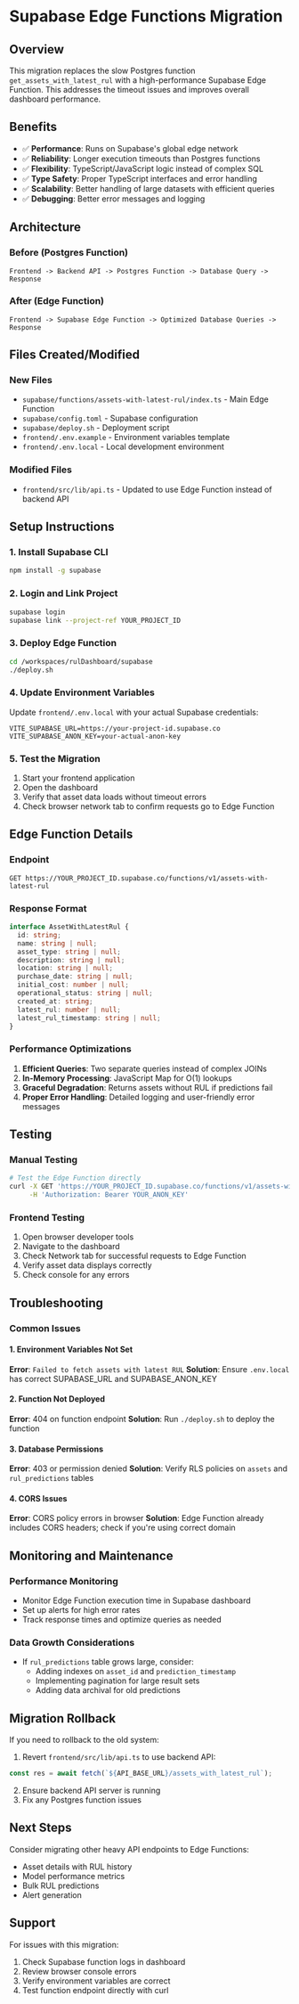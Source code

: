 # Supabase Edge Functions Migration

## Overview

This migration replaces the slow Postgres function `get_assets_with_latest_rul` with a high-performance Supabase Edge Function. This addresses the timeout issues and improves overall dashboard performance.

## Benefits

- ✅ **Performance**: Runs on Supabase's global edge network
- ✅ **Reliability**: Longer execution timeouts than Postgres functions
- ✅ **Flexibility**: TypeScript/JavaScript logic instead of complex SQL
- ✅ **Type Safety**: Proper TypeScript interfaces and error handling
- ✅ **Scalability**: Better handling of large datasets with efficient queries
- ✅ **Debugging**: Better error messages and logging

## Architecture

### Before (Postgres Function)
```
Frontend -> Backend API -> Postgres Function -> Database Query -> Response
```

### After (Edge Function)
```
Frontend -> Supabase Edge Function -> Optimized Database Queries -> Response
```

## Files Created/Modified

### New Files
- `supabase/functions/assets-with-latest-rul/index.ts` - Main Edge Function
- `supabase/config.toml` - Supabase configuration
- `supabase/deploy.sh` - Deployment script
- `frontend/.env.example` - Environment variables template
- `frontend/.env.local` - Local development environment

### Modified Files
- `frontend/src/lib/api.ts` - Updated to use Edge Function instead of backend API

## Setup Instructions

### 1. Install Supabase CLI
```bash
npm install -g supabase
```

### 2. Login and Link Project
```bash
supabase login
supabase link --project-ref YOUR_PROJECT_ID
```

### 3. Deploy Edge Function
```bash
cd /workspaces/rulDashboard/supabase
./deploy.sh
```

### 4. Update Environment Variables
Update `frontend/.env.local` with your actual Supabase credentials:

```env
VITE_SUPABASE_URL=https://your-project-id.supabase.co
VITE_SUPABASE_ANON_KEY=your-actual-anon-key
```

### 5. Test the Migration
1. Start your frontend application
2. Open the dashboard
3. Verify that asset data loads without timeout errors
4. Check browser network tab to confirm requests go to Edge Function

## Edge Function Details

### Endpoint
```
GET https://YOUR_PROJECT_ID.supabase.co/functions/v1/assets-with-latest-rul
```

### Response Format
```typescript
interface AssetWithLatestRul {
  id: string;
  name: string | null;
  asset_type: string | null;
  description: string | null;
  location: string | null;
  purchase_date: string | null;
  initial_cost: number | null;
  operational_status: string | null;
  created_at: string;
  latest_rul: number | null;
  latest_rul_timestamp: string | null;
}
```

### Performance Optimizations

1. **Efficient Queries**: Two separate queries instead of complex JOINs
2. **In-Memory Processing**: JavaScript Map for O(1) lookups
3. **Graceful Degradation**: Returns assets without RUL if predictions fail
4. **Proper Error Handling**: Detailed logging and user-friendly error messages

## Testing

### Manual Testing
```bash
# Test the Edge Function directly
curl -X GET 'https://YOUR_PROJECT_ID.supabase.co/functions/v1/assets-with-latest-rul' \
     -H 'Authorization: Bearer YOUR_ANON_KEY'
```

### Frontend Testing
1. Open browser developer tools
2. Navigate to the dashboard
3. Check Network tab for successful requests to Edge Function
4. Verify asset data displays correctly
5. Check console for any errors

## Troubleshooting

### Common Issues

#### 1. Environment Variables Not Set
**Error**: `Failed to fetch assets with latest RUL`
**Solution**: Ensure `.env.local` has correct SUPABASE_URL and SUPABASE_ANON_KEY

#### 2. Function Not Deployed
**Error**: 404 on function endpoint
**Solution**: Run `./deploy.sh` to deploy the function

#### 3. Database Permissions
**Error**: 403 or permission denied
**Solution**: Verify RLS policies on `assets` and `rul_predictions` tables

#### 4. CORS Issues
**Error**: CORS policy errors in browser
**Solution**: Edge Function already includes CORS headers; check if you're using correct domain

## Monitoring and Maintenance

### Performance Monitoring
- Monitor Edge Function execution time in Supabase dashboard
- Set up alerts for high error rates
- Track response times and optimize queries as needed

### Data Growth Considerations
- If `rul_predictions` table grows large, consider:
  - Adding indexes on `asset_id` and `prediction_timestamp`
  - Implementing pagination for large result sets
  - Adding data archival for old predictions

## Migration Rollback

If you need to rollback to the old system:

1. Revert `frontend/src/lib/api.ts` to use backend API:
```typescript
const res = await fetch(`${API_BASE_URL}/assets_with_latest_rul`);
```

2. Ensure backend API server is running
3. Fix any Postgres function issues

## Next Steps

Consider migrating other heavy API endpoints to Edge Functions:
- Asset details with RUL history
- Model performance metrics
- Bulk RUL predictions
- Alert generation

## Support

For issues with this migration:
1. Check Supabase function logs in dashboard
2. Review browser console errors
3. Verify environment variables are correct
4. Test function endpoint directly with curl
